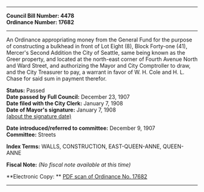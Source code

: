 * * * * *  
  
**Council Bill Number: [](#h0)[](#h2)4478**   
**Ordinance Number: 17682**  
  
* * * * *  
  
An Ordinance appropriating money from the General Fund for the purpose of constructing a bulkhead in front of Lot Eight (8), Block Forty-one (41), Mercer's Second Addition the City of Seattle, same being known as the Greer property, and located at the north-east corner of Fourth Avenue North and Ward Street, and authorizing the Mayor and City Comptroller to draw, and the City Treasurer to pay, a warrant in favor of W. H. Cole and H. L. Chase for said sum in payment therefor.  
  
**Status:** Passed   
**Date passed by Full Council:** December 23, 1907   
**Date filed with the City Clerk:** January 7, 1908   
**Date of Mayor's signature:** January 7, 1908   
[(about the signature date)](/~public/approvaldate.htm)   
  
  
**Date introduced/referred to committee:** December 9, 1907   
**Committee:** Streets   
  
**Index Terms:** WALLS, CONSTRUCTION, EAST-QUEEN-ANNE, QUEEN-ANNE  
  
**Fiscal Note:** *(No fiscal note available at this time)*  
  
**Electronic Copy: ** [PDF scan of Ordinance No. 17682](/~archives/Ordinances/Ord_17682.pdf)  
  
* * * * *  
